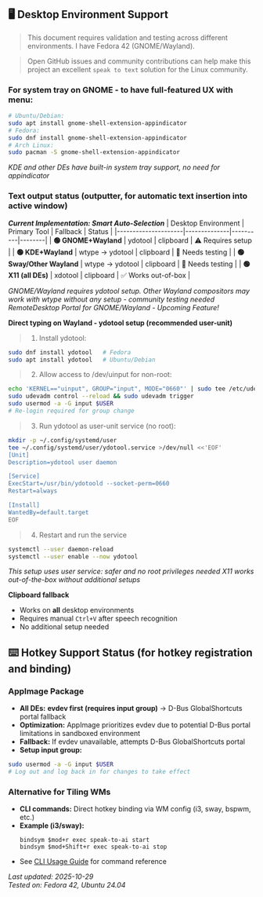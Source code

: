 ## 🖥️ Desktop Environment Support

> This document requires validation and testing across different environments. I have Fedora 42 (GNOME/Wayland).

> Open GitHub issues and community contributions can help make this project an excellent `speak to text` solution for the Linux community. 

### **For system tray on GNOME - to have full-featured UX with menu**:
```bash
# Ubuntu/Debian:
sudo apt install gnome-shell-extension-appindicator
# Fedora:
sudo dnf install gnome-shell-extension-appindicator
# Arch Linux:
sudo pacman -S gnome-shell-extension-appindicator
```
*KDE and other DEs have built-in system tray support, no need for appindicator*

### **Text output status (outputter, for automatic text insertion into active window)**

***Current Implementation: Smart Auto-Selection***
| Desktop Environment | Primary Tool | Fallback | Status |
|---------------------|--------------|----------|--------|
| **🟢 GNOME+Wayland** | ydotool | clipboard | ⚠️ Requires setup |
| **🟢 KDE+Wayland** | wtype → ydotool | clipboard | 🧪 Needs testing |
| **🟢 Sway/Other Wayland** | wtype → ydotool | clipboard | 🧪 Needs testing |
| **🟢 X11 (all DEs)** | xdotool | clipboard | ✅ Works out-of-box |

 *GNOME/Wayland requires ydotool setup. Other Wayland compositors may work with wtype without any setup - community testing needed*
 *RemoteDesktop Portal for GNOME/Wayland - Upcoming Feature!*

**Direct typing on Wayland - ydotool setup (recommended user-unit)**

> 1) Install ydotool:
```bash
sudo dnf install ydotool   # Fedora
sudo apt install ydotool   # Ubuntu/Debian
```
> 2) Allow access to /dev/uinput for non-root:
```bash
echo 'KERNEL=="uinput", GROUP="input", MODE="0660"' | sudo tee /etc/udev/rules.d/99-uinput.rules
sudo udevadm control --reload && sudo udevadm trigger
sudo usermod -a -G input $USER
# Re-login required for group change
```
> 3) Run ydotool as user-unit service (no root):
```bash
mkdir -p ~/.config/systemd/user
tee ~/.config/systemd/user/ydotool.service >/dev/null <<'EOF'
[Unit]
Description=ydotool user daemon

[Service]
ExecStart=/usr/bin/ydotoold --socket-perm=0660
Restart=always

[Install]
WantedBy=default.target
EOF
```
> 4) Restart and run the service
```bash
systemctl --user daemon-reload
systemctl --user enable --now ydotool
```
*This setup uses user service: safer and no root privileges needed*
*X11 works out-of-the-box without additional setups*

**Clipboard fallback**
- Works on **all** desktop environments  
- Requires manual `Ctrl+V` after speech recognition
- No additional setup needed

## ⌨️ **Hotkey Support Status (for hotkey registration and binding)**

### **AppImage Package**
- **All DEs:** **evdev first (requires input group)** → D-Bus GlobalShortcuts portal fallback
- **Optimization:** AppImage prioritizes evdev due to potential D-Bus portal limitations in sandboxed environment
- **Fallback:** If evdev unavailable, attempts D-Bus GlobalShortcuts portal
- **Setup input group:** 
```bash
sudo usermod -a -G input $USER
# Log out and log back in for changes to take effect
```

<!-- ### **Flatpak Package - upcoming feature!**
- **All DEs:** **D-Bus GlobalShortcuts portal only** (evdev blocked by sandbox security)
- **GNOME/KDE:** Works out-of-box via GlobalShortcuts portal
- **Other DEs:** Limited functionality if GlobalShortcuts portal unavailable
- **Experience:** Best on modern DEs with portal support -->

### **Alternative for Tiling WMs**
- **CLI commands:** Direct hotkey binding via WM config (i3, sway, bspwm, etc.)
- **Example (i3/sway):**
  ```
  bindsym $mod+r exec speak-to-ai start
  bindsym $mod+Shift+r exec speak-to-ai stop
  ```
- See [CLI Usage Guide](CLI_USAGE.md) for command reference

*Last updated: 2025-10-29*  
*Tested on: Fedora 42, Ubuntu 24.04*